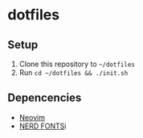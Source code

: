 # dotfiles

## Setup

1. Clone this repository to `~/dotfiles`
2. Run `cd ~/dotfiles && ./init.sh`

## Depencencies
- [Neovim](https://github.com/neovim/neovim)
- [NERD FONTS](https://github.com/ryanoasis/nerd-fonts)i

